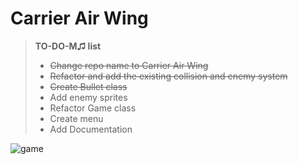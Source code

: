 Carrier Air Wing
=========

> <b>TO-DO-M♫ list</b>
> * <del> Change repo name to Carrier Air Wing</del>
> * <del>Refactor and add the existing collision and enemy system</del>
> * <del>Create Bullet class</del>
> * Add enemy sprites
> * Refactor Game class
> * Create menu
> * Add Documentation

<img src="http://upload.wikimedia.org/wikipedia/en/0/0f/Carrier_Airwing_game_flyer.png" alt="game" />
